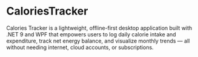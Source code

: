 # CaloriesTracker
Calories Tracker is a lightweight, offline-first desktop application built with .NET 9 and WPF that empowers users to log daily calorie intake and expenditure, track net energy balance, and visualize monthly trends — all without needing internet, cloud accounts, or subscriptions.
